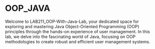 # OOP_JAVA
Welcome to LAB211_OOP-With-Java-Lab, your dedicated space for exploring and mastering Java Object-Oriented Programming (OOP) principles through the hands-on experience of user management. In this lab, we delve into the fascinating world of Java, focusing on OOP methodologies to create robust and efficient user management systems.